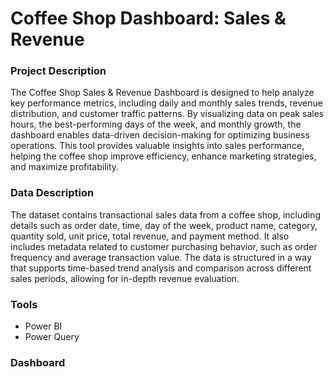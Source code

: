 # Coffee Shop Dashboard: Sales & Revenue 

### Project Description
The Coffee Shop Sales & Revenue Dashboard is designed to help analyze key performance metrics, including daily and monthly sales trends, revenue distribution, and customer traffic patterns. By visualizing data on peak sales hours, the best-performing days of the week, and monthly growth, the dashboard enables data-driven decision-making for optimizing business operations. This tool provides valuable insights into sales performance, helping the coffee shop improve efficiency, enhance marketing strategies, and maximize profitability.

### Data Description
The dataset contains transactional sales data from a coffee shop, including details such as order date, time, day of the week, product name, category, quantity sold, unit price, total revenue, and payment method. It also includes metadata related to customer purchasing behavior, such as order frequency and average transaction value. The data is structured in a way that supports time-based trend analysis and comparison across different sales periods, allowing for in-depth revenue evaluation.

### Tools
- Power BI
- Power Query

### Dashboard
